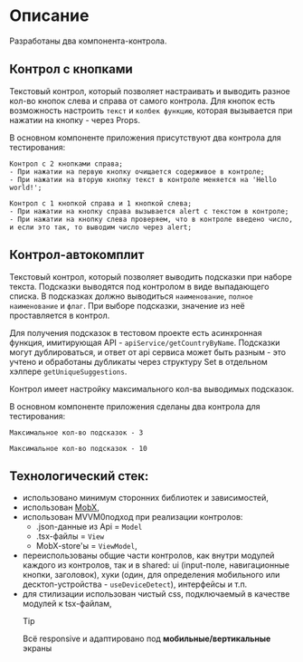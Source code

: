 # Описание

Разработаны два компонента-контрола.

## Контрол с кнопками

Текстовый контрол, который позволяет настраивать и выводить разное кол-во кнопок слева и справа от самого контрола. Для кнопок есть возможность настроить `текст` и `колбек функцию`, которая вызывается при нажатии на кнопку - через Props.

В основном компоненте приложения присутствуют два контрола для тестирования:

```
Контрол с 2 кнопками справа;
- При нажатии на первую кнопку очищается содерживое в контроле;
- При нажатии на вторую кнопку текст в контроле меняется на 'Hello world!';
```

```
Контрол с 1 кнопкой справа и 1 кнопкой слева;
- При нажатии на кнопку справа вызывается alert с текстом в контроле;
- При нажатии на кнопку слева проверяем, что в контроле введено число, и если это так, то выводим число через alert;
```

## Контрол-автокомплит

Текстовый контрол, который позволяет выводить подсказки при наборе текста. Подсказки выводятся под контролом в виде выпадающего списка. В подсказках должно выводиться `наименование`, `полное наименование` и `флаг`. При выборе подсказки, значение из неё проставляется в контрол.

Для получения подсказок в тестовом проекте есть асинхронная функция, имитирующая API - `apiService/getCountryByName`. Подсказки могут дублироваться, и ответ от api сервиса может быть разным - это учтено и обработаны дубликаты через структуру Set в отдельном хэлпере `getUniqueSuggestions`.

Контрол имеет настройку максимального кол-ва выводимых подсказок.

В основном компоненте приложения сделаны два контрола для тестирования:

```
Максимальное кол-во подсказок - 3
```

```
Максимальное кол-во подсказок - 10
```

## Технологический стек:

- использовано минимум сторонних библиотек и зависимостей,
- использован [MobX](https://mobx.js.org/),
- использован MVVM0подход при реализации контролов:
  - .json-данные из Api = `Model`
  - .tsx-файлы = `View`
  - MobX-store'ы = `ViewModel`,
- переиспользованы общие части контролов, как внутри модулей каждого из контролов, так и в shared: ui (input-поле, навигационные кнопки, заголовок), хуки (один, для определения мобильного или десктоп-устройства - `useDeviceDetect`), интерфейсы и т.п.
- для стилизации использован чистый css, подключаемый в качестве модулей к tsx-файлам,
  > [!TIP]
  > Всё responsive и адаптировано под **мобильные/вертикальные** экраны

